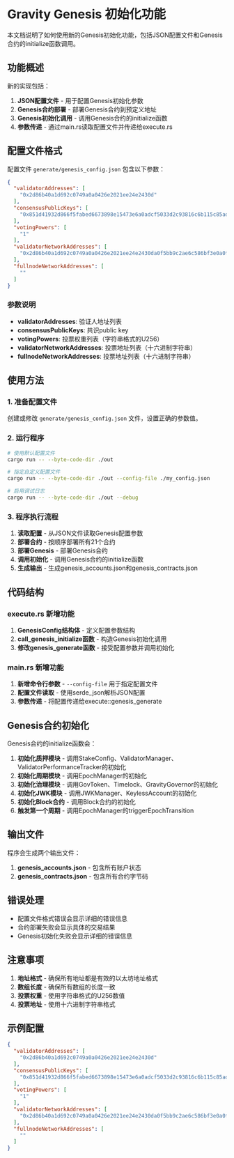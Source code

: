 # Gravity Genesis 初始化功能

本文档说明了如何使用新的Genesis初始化功能，包括JSON配置文件和Genesis合约的initialize函数调用。

## 功能概述

新的实现包括：
1. **JSON配置文件** - 用于配置Genesis初始化参数
2. **Genesis合约部署** - 部署Genesis合约到预定义地址
3. **Genesis初始化调用** - 调用Genesis合约的initialize函数
4. **参数传递** - 通过main.rs读取配置文件并传递给execute.rs

## 配置文件格式

配置文件 `generate/genesis_config.json` 包含以下参数：

```json
{
  "validatorAddresses": [
    "0x2d86b40a1d692c0749a0a0426e2021ee24e2430d"
  ],
  "consensusPublicKeys": [
    "0x851d41932d866f5fabed6673898e15473e6a0adcf5033d2c93816c6b115c85ad3451e0bac61d570d5ed9f23e1e7f77c4"
  ],
  "votingPowers": [
    "1"
  ],
  "validatorNetworkAddresses": [
    "0x2d86b40a1d692c0749a0a0426e2021ee24e2430da0f5bb9c2ae6c586bf3e0a0f"
  ],
  "fullnodeNetworkAddresses": [
    ""
  ]
}
```

### 参数说明

- **validatorAddresses**: 验证人地址列表
- **consensusPublicKeys**: 共识public key
- **votingPowers**: 投票权重列表（字符串格式的U256）
- **validatorNetworkAddresses**: 投票地址列表（十六进制字符串）
- **fullnodeNetworkAddresses**: 投票地址列表（十六进制字符串）

## 使用方法

### 1. 准备配置文件

创建或修改 `generate/genesis_config.json` 文件，设置正确的参数值。

### 2. 运行程序

```bash
# 使用默认配置文件
cargo run -- --byte-code-dir ./out

# 指定自定义配置文件
cargo run -- --byte-code-dir ./out --config-file ./my_config.json

# 启用调试日志
cargo run -- --byte-code-dir ./out --debug
```

### 3. 程序执行流程

1. **读取配置** - 从JSON文件读取Genesis配置参数
2. **部署合约** - 按顺序部署所有21个合约
3. **部署Genesis** - 部署Genesis合约
4. **调用初始化** - 调用Genesis合约的initialize函数
5. **生成输出** - 生成genesis_accounts.json和genesis_contracts.json

## 代码结构

### execute.rs 新增功能

1. **GenesisConfig结构体** - 定义配置参数结构
2. **call_genesis_initialize函数** - 构造Genesis初始化调用
3. **修改genesis_generate函数** - 接受配置参数并调用初始化

### main.rs 新增功能

1. **新增命令行参数** - `--config-file` 用于指定配置文件
2. **配置文件读取** - 使用serde_json解析JSON配置
3. **参数传递** - 将配置传递给execute::genesis_generate

## Genesis合约初始化

Genesis合约的initialize函数会：

1. **初始化质押模块** - 调用StakeConfig、ValidatorManager、ValidatorPerformanceTracker的初始化
2. **初始化周期模块** - 调用EpochManager的初始化
3. **初始化治理模块** - 调用GovToken、Timelock、GravityGovernor的初始化
4. **初始化JWK模块** - 调用JWKManager、KeylessAccount的初始化
5. **初始化Block合约** - 调用Block合约的初始化
6. **触发第一个周期** - 调用EpochManager的triggerEpochTransition

## 输出文件

程序会生成两个输出文件：

1. **genesis_accounts.json** - 包含所有账户状态
2. **genesis_contracts.json** - 包含所有合约字节码

## 错误处理

- 配置文件格式错误会显示详细的错误信息
- 合约部署失败会显示具体的交易结果
- Genesis初始化失败会显示详细的错误信息

## 注意事项

1. **地址格式** - 确保所有地址都是有效的以太坊地址格式
2. **数组长度** - 确保所有数组的长度一致
3. **投票权重** - 使用字符串格式的U256数值
4. **投票地址** - 使用十六进制字符串格式

## 示例配置

```json
{
  "validatorAddresses": [
    "0x2d86b40a1d692c0749a0a0426e2021ee24e2430d"
  ],
  "consensusPublicKeys": [
    "0x851d41932d866f5fabed6673898e15473e6a0adcf5033d2c93816c6b115c85ad3451e0bac61d570d5ed9f23e1e7f77c4"
  ],
  "votingPowers": [
    "1"
  ],
  "validatorNetworkAddresses": [
    "0x2d86b40a1d692c0749a0a0426e2021ee24e2430da0f5bb9c2ae6c586bf3e0a0f"
  ],
  "fullnodeNetworkAddresses": [
    ""
  ]
}
``` 